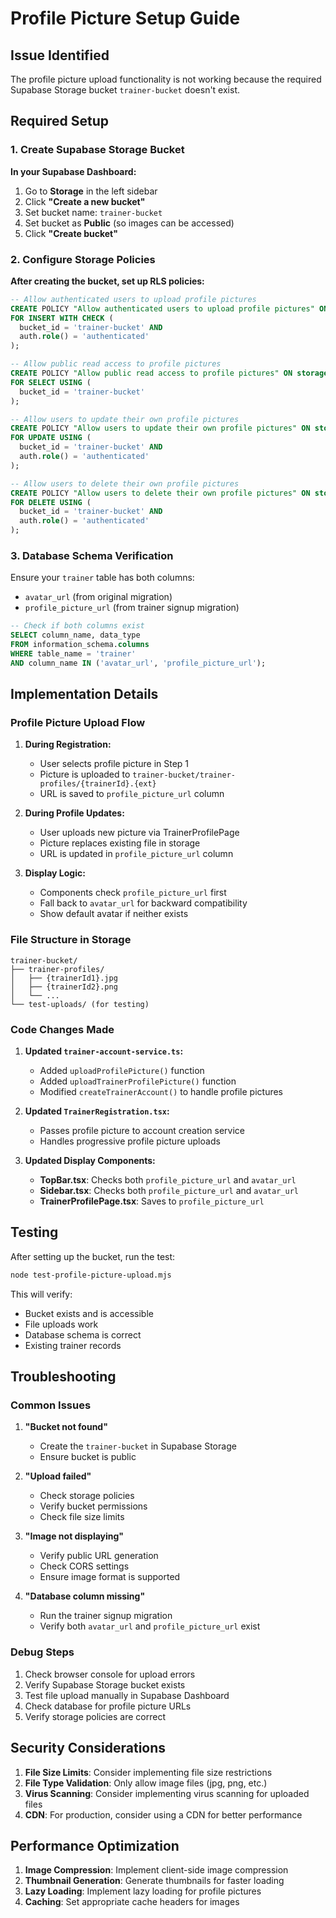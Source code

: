 # Profile Picture Setup Guide

## Issue Identified

The profile picture upload functionality is not working because the required Supabase Storage bucket `trainer-bucket` doesn't exist.

## Required Setup

### 1. Create Supabase Storage Bucket

**In your Supabase Dashboard:**

1. Go to **Storage** in the left sidebar
2. Click **"Create a new bucket"**
3. Set bucket name: `trainer-bucket`
4. Set bucket as **Public** (so images can be accessed)
5. Click **"Create bucket"**

### 2. Configure Storage Policies

**After creating the bucket, set up RLS policies:**

```sql
-- Allow authenticated users to upload profile pictures
CREATE POLICY "Allow authenticated users to upload profile pictures" ON storage.objects
FOR INSERT WITH CHECK (
  bucket_id = 'trainer-bucket' AND 
  auth.role() = 'authenticated'
);

-- Allow public read access to profile pictures
CREATE POLICY "Allow public read access to profile pictures" ON storage.objects
FOR SELECT USING (
  bucket_id = 'trainer-bucket'
);

-- Allow users to update their own profile pictures
CREATE POLICY "Allow users to update their own profile pictures" ON storage.objects
FOR UPDATE USING (
  bucket_id = 'trainer-bucket' AND 
  auth.role() = 'authenticated'
);

-- Allow users to delete their own profile pictures
CREATE POLICY "Allow users to delete their own profile pictures" ON storage.objects
FOR DELETE USING (
  bucket_id = 'trainer-bucket' AND 
  auth.role() = 'authenticated'
);
```

### 3. Database Schema Verification

Ensure your `trainer` table has both columns:
- `avatar_url` (from original migration)
- `profile_picture_url` (from trainer signup migration)

```sql
-- Check if both columns exist
SELECT column_name, data_type 
FROM information_schema.columns 
WHERE table_name = 'trainer' 
AND column_name IN ('avatar_url', 'profile_picture_url');
```

## Implementation Details

### Profile Picture Upload Flow

1. **During Registration:**
   - User selects profile picture in Step 1
   - Picture is uploaded to `trainer-bucket/trainer-profiles/{trainerId}.{ext}`
   - URL is saved to `profile_picture_url` column

2. **During Profile Updates:**
   - User uploads new picture via TrainerProfilePage
   - Picture replaces existing file in storage
   - URL is updated in `profile_picture_url` column

3. **Display Logic:**
   - Components check `profile_picture_url` first
   - Fall back to `avatar_url` for backward compatibility
   - Show default avatar if neither exists

### File Structure in Storage

```
trainer-bucket/
├── trainer-profiles/
│   ├── {trainerId1}.jpg
│   ├── {trainerId2}.png
│   └── ...
└── test-uploads/ (for testing)
```

### Code Changes Made

1. **Updated `trainer-account-service.ts`:**
   - Added `uploadProfilePicture()` function
   - Added `uploadTrainerProfilePicture()` function
   - Modified `createTrainerAccount()` to handle profile pictures

2. **Updated `TrainerRegistration.tsx`:**
   - Passes profile picture to account creation service
   - Handles progressive profile picture uploads

3. **Updated Display Components:**
   - **TopBar.tsx**: Checks both `profile_picture_url` and `avatar_url`
   - **Sidebar.tsx**: Checks both `profile_picture_url` and `avatar_url`
   - **TrainerProfilePage.tsx**: Saves to `profile_picture_url`

## Testing

After setting up the bucket, run the test:

```bash
node test-profile-picture-upload.mjs
```

This will verify:
- Bucket exists and is accessible
- File uploads work
- Database schema is correct
- Existing trainer records

## Troubleshooting

### Common Issues

1. **"Bucket not found"**
   - Create the `trainer-bucket` in Supabase Storage
   - Ensure bucket is public

2. **"Upload failed"**
   - Check storage policies
   - Verify bucket permissions
   - Check file size limits

3. **"Image not displaying"**
   - Verify public URL generation
   - Check CORS settings
   - Ensure image format is supported

4. **"Database column missing"**
   - Run the trainer signup migration
   - Verify both `avatar_url` and `profile_picture_url` exist

### Debug Steps

1. Check browser console for upload errors
2. Verify Supabase Storage bucket exists
3. Test file upload manually in Supabase Dashboard
4. Check database for profile picture URLs
5. Verify storage policies are correct

## Security Considerations

1. **File Size Limits**: Consider implementing file size restrictions
2. **File Type Validation**: Only allow image files (jpg, png, etc.)
3. **Virus Scanning**: Consider implementing virus scanning for uploaded files
4. **CDN**: For production, consider using a CDN for better performance

## Performance Optimization

1. **Image Compression**: Implement client-side image compression
2. **Thumbnail Generation**: Generate thumbnails for faster loading
3. **Lazy Loading**: Implement lazy loading for profile pictures
4. **Caching**: Set appropriate cache headers for images 